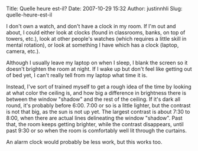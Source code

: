 Title: Quelle heure est-il?
Date: 2007-10-29 15:32
Author: justinnhli
Slug: quelle-heure-est-il

I don't own a watch, and don't have a clock in my room. If I'm out and
about, I could either look at clocks (found in classrooms, banks, on top
of towers, etc.), look at other people's watches (which requires a
little skill in mental rotation), or look at something I have which has
a clock (laptop, camera, etc.).

Although I usually leave my laptop on when I sleep, I blank the screen
so it doesn't brighten the room at night. If I wake up but don't feel
like getting out of bed yet, I can't really tell from my laptop what
time it is.

Instead, I've sort of trained myself to get a rough idea of the time by
looking at what color the ceiling is, and how big a difference in
brightness there is between the window "shadow" and the rest of the
ceiling. If it's dark all round, it's probably before 6:00. 7:00 or so
is a little lighter, but the contrast is not that big, as the sun is not
up yet. The largest contrast is about 7:30 to 8:00, when there are
actual lines delineating the window "shadow". Past that, the room keeps
getting brighter, while the contrast disappears, until past 9:30 or so
when the room is comfortably well lit through the curtains.

An alarm clock would probably be less work, but this works too.

